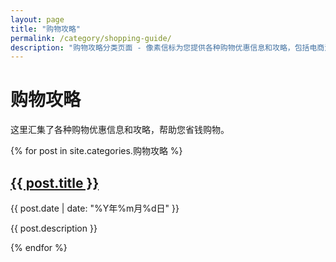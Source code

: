 ```yaml
---
layout: page
title: "购物攻略"
permalink: /category/shopping-guide/
description: "购物攻略分类页面 - 像素信标为您提供各种购物优惠信息和攻略，包括电商活动、红包雨时间表等。"
---
```


# 购物攻略

这里汇集了各种购物优惠信息和攻略，帮助您省钱购物。

<div class="posts">
  {% for post in site.categories.购物攻略 %}
    <article class="post">
      <h2><a href="{{ post.url | relative_url }}">{{ post.title }}</a></h2>
      <time datetime="{{ post.date | date_to_xmlschema }}" class="post-date">{{ post.date | date: "%Y年%m月%d日" }}</time>
      <p>{{ post.description }}</p>
    </article>
  {% endfor %}
</div>